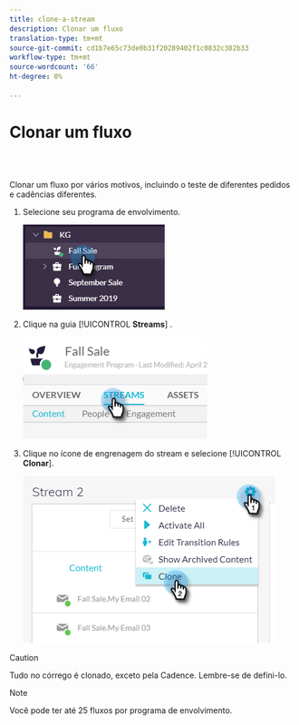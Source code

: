 ```yaml
---
title: clone-a-stream
description: Clonar um fluxo
translation-type: tm+mt
source-git-commit: cd1b7e65c73de0b31f20289402f1c0832c382b33
workflow-type: tm+mt
source-wordcount: '66'
ht-degree: 0%

---
```



# Clonar um fluxo

<br> 

Clonar um fluxo por vários motivos, incluindo o teste de diferentes pedidos e cadências diferentes.

1. Selecione seu programa de envolvimento.

   ![Imagem Um](/help/sky/assets/engagement-programs/clone-a-stream/clone-a-stream-1.png)

1. Clique na guia [!UICONTROL **Streams**] .

   ![Imagem dois](/help/sky/assets/engagement-programs/clone-a-stream/clone-a-stream-2.png)

1. Clique no ícone de engrenagem do stream e selecione [!UICONTROL **Clonar**].

   ![Imagem Três](/help/sky/assets/engagement-programs/clone-a-stream/clone-a-stream-3.png)

>[!CAUTION]
>
>Tudo no córrego é clonado, exceto pela Cadence. Lembre-se de defini-lo.

>[!NOTE]
>
>Você pode ter até 25 fluxos por programa de envolvimento.
